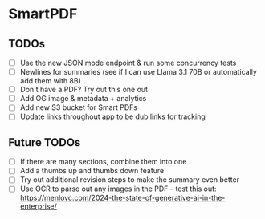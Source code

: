 # SmartPDF

## TODOs

- [ ] Use the new JSON mode endpoint & run some concurrency tests
- [ ] Newlines for summaries (see if I can use Llama 3.1 70B or automatically add them with 8B)
- [ ] Don't have a PDF? Try out this one out
- [ ] Add OG image & metadata + analytics
- [ ] Add new S3 bucket for Smart PDFs
- [ ] Update links throughout app to be dub links for tracking

## Future TODOs

- [ ] If there are many sections, combine them into one
- [ ] Add a thumbs up and thumbs down feature
- [ ] Try out additional revision steps to make the summary even better
- [ ] Use OCR to parse out any images in the PDF – test this out: https://menlovc.com/2024-the-state-of-generative-ai-in-the-enterprise/
